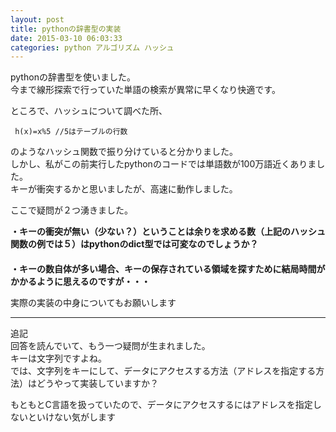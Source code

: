 ```yaml
---
layout: post
title: pythonの辞書型の実装
date: 2015-03-10 06:03:33
categories: python アルゴリズム ハッシュ
---
```

<!-- {% raw %} -->
<p>pythonの辞書型を使いました。<br>
今まで線形探索で行っていた単語の検索が異常に早くなり快適です。</p>

<p>ところで、ハッシュについて調べた所、</p>

<pre><code> h(x)=x%5 //5はテーブルの行数
</code></pre>

<p>のようなハッシュ関数で振り分けていると分かりました。<br>
しかし、私がこの前実行したpythonのコードでは単語数が100万語近くありました。<br>
キーが衝突するかと思いましたが、高速に動作しました。</p>

<p>ここで疑問が２つ湧きました。</p>

<p><strong>・キーの衝突が無い（少ない？）ということは余りを求める数（上記のハッシュ関数の例では５）はpythonのdict型では可変なのでしょうか？<br>
　<br>
・キーの数自体が多い場合、キーの保存されている領域を探すために結局時間がかかるように思えるのですが・・・</strong></p>

<p>実際の実装の中身についてもお願いします</p>

<hr>

<p>追記<br>
回答を読んでいて、もう一つ疑問が生まれました。<br>
キーは文字列ですよね。<br>
では、文字列をキーにして、データにアクセスする方法（アドレスを指定する方法）はどうやって実装していますか？</p>

<p>もともとC言語を扱っていたので、データにアクセスするにはアドレスを指定しないといけない気がします</p>
<!-- {% endraw %} -->
